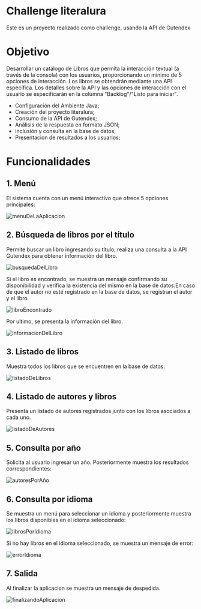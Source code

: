 # Challenge literalura
Este es un proyecto realizado como challenge, usando la API de Gutendex

# Objetivo
Desarrollar un catálogo de Libros que permita la interacción textual (a través de la consola) con los usuarios, proporcionando un mínimo de 5 opciones de interacción. Los libros se obtendrán mediante una API específica. Los detalles sobre la API y las opciones de interacción con el usuario se especificarán en la columna "Backlog"/"Listo para iniciar".

- Configuración del Ambiente Java;
- Creación del proyecto literalura;
- Consumo de la API de Gutendex;
- Análisis de la respuesta en formato JSON;
- inclusión y consulta en la base de datos;
- Presentacion de resultados a los usuarios;

# Funcionalidades

## 1. Menú

El sistema cuenta con un menú interactivo que ofrece 5 opciones principales:

![menuDeLaAplicacion](https://github.com/user-attachments/assets/501ec986-9ccd-4f52-897a-a8da153b48fa)


## 2. Búsqueda de libros por el título

Permite buscar un libro ingresando su título, realiza una consulta a la API Gutendex para obtener información del libro.

![busquedaDelLibro](https://github.com/user-attachments/assets/dfeca150-84fa-49c0-aab8-6359f154598a)

Si el libro es encontrado, se muestra un mensaje confirmando su disponibilidad y verifica la existencia del mismo en la base de datos.En caso de que el autor no esté registrado en la base de datos, se registran el autor y el libro.

![libroEncontrado](https://github.com/user-attachments/assets/ceb289ae-65b9-4626-a8fe-784492325d23)

Por ultimo, se presenta la información del libro.

![informacionDelLibro](https://github.com/user-attachments/assets/079b4e24-e4a5-41fa-9684-536efa8fb5d3)

## 3. Listado de libros

Muestra todos los libros que se encuentren en la base de datos:

![listadoDeLibros](https://github.com/user-attachments/assets/79021c73-a695-4343-8dfb-6384cbbbc9a9)

## 4. Listado de autores y libros

Presenta un listado de autores registrados junto con los libros asociados a cada uno.

![listadoDeAutores](https://github.com/user-attachments/assets/a57a2340-2a94-477a-a4cf-c48c2da495fb)

## 5. Consulta por año

Solicita al usuario ingresar un año. Posteriormente muestra los resultados correspondientes:

![autoresPorAño](https://github.com/user-attachments/assets/717c7cbc-5827-4662-9207-af8d876bc0f1)


## 6. Consulta por idioma

Se muestra un menú para seleccionar un idioma y posteriormente muestra los libros disponibles en el idioma seleccionado:

![librosPorIdioma](https://github.com/user-attachments/assets/c9096994-fe0c-4519-b381-bc221aa7ca36)

Si no hay libros en el idioma seleccionado, se muestra un mensaje de error:

![errorIdioma](https://github.com/user-attachments/assets/0f4d2172-3f1b-4d14-9790-fdf8b78d13d1)


## 7. Salida

Al finalizar la aplicacion se muestra un mensaje de despedida.

![finalizandoAplicacion](https://github.com/user-attachments/assets/ae93ed28-eab4-44fb-85f4-facc4a5ea270)
